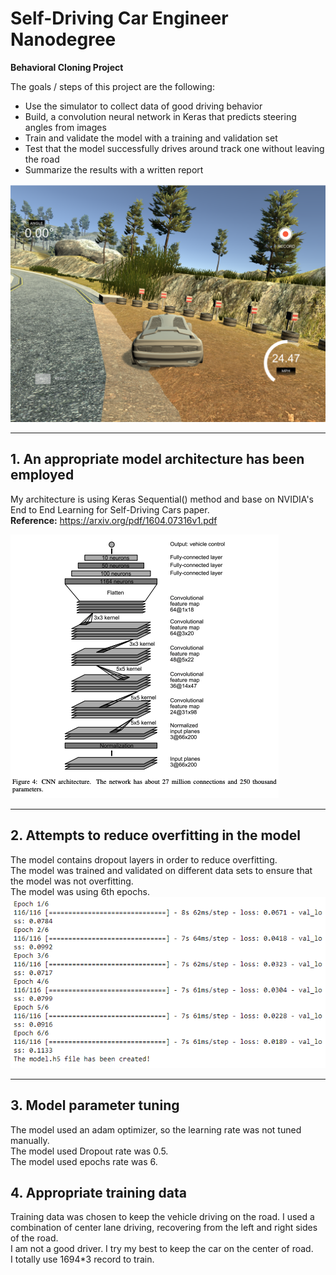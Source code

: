 # Self-Driving Car Engineer Nanodegree


**Behavioral Cloning Project**

The goals / steps of this project are the following:
* Use the simulator to collect data of good driving behavior
* Build, a convolution neural network in Keras that predicts steering angles from images
* Train and validate the model with a training and validation set
* Test that the model successfully drives around track one without leaving the road
* Summarize the results with a written report

![](./img/image1.png)

----

## 1. An appropriate model architecture has been employed
My architecture is using Keras Sequential() method and base on NVIDIA's End to End Learning for Self-Driving Cars paper.  
**Reference:** https://arxiv.org/pdf/1604.07316v1.pdf

![](img/cnn.png)

----

## 2. Attempts to reduce overfitting in the model

The model contains dropout layers in order to reduce overfitting. <br>
The model was trained and validated on different data sets to ensure that the model was not overfitting. <br>
The model was using 6th epochs. <br>
![](img/image2.png)

----

## 3. Model parameter tuning

The model used an adam optimizer, so the learning rate was not tuned manually.<br>
The model used Dropout rate was 0.5.<br>
The model used epochs rate was 6.<br>

## 4. Appropriate training data
Training data was chosen to keep the vehicle driving on the road. I used a combination of center lane driving, recovering from the left and right sides of the road.<br>
I am not a good driver. I try my best to keep the car on the center of road.<br>
I totally use 1694*3 record to train.


```python

```
